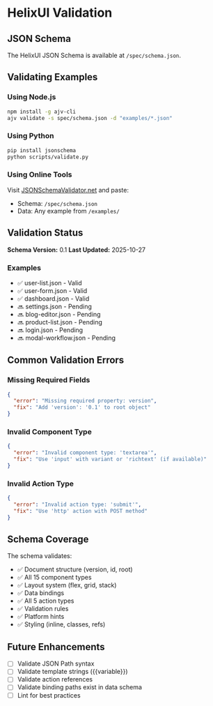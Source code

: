 # HelixUI Validation

## JSON Schema

The HelixUI JSON Schema is available at `/spec/schema.json`.

## Validating Examples

### Using Node.js

```bash
npm install -g ajv-cli
ajv validate -s spec/schema.json -d "examples/*.json"
```

### Using Python

```bash
pip install jsonschema
python scripts/validate.py
```

### Using Online Tools

Visit [JSONSchemaValidator.net](https://www.jsonschemavalidator.net/) and paste:
- Schema: `/spec/schema.json`
- Data: Any example from `/examples/`

## Validation Status

**Schema Version:** 0.1
**Last Updated:** 2025-10-27

### Examples

- ✅ user-list.json - Valid
- ✅ user-form.json - Valid
- ✅ dashboard.json - Valid
- 🔜 settings.json - Pending
- 🔜 blog-editor.json - Pending
- 🔜 product-list.json - Pending
- 🔜 login.json - Pending
- 🔜 modal-workflow.json - Pending

## Common Validation Errors

### Missing Required Fields

```json
{
  "error": "Missing required property: version",
  "fix": "Add 'version': '0.1' to root object"
}
```

### Invalid Component Type

```json
{
  "error": "Invalid component type: 'textarea'",
  "fix": "Use 'input' with variant or 'richtext' (if available)"
}
```

### Invalid Action Type

```json
{
  "error": "Invalid action type: 'submit'",
  "fix": "Use 'http' action with POST method"
}
```

## Schema Coverage

The schema validates:

- ✅ Document structure (version, id, root)
- ✅ All 15 component types
- ✅ Layout system (flex, grid, stack)
- ✅ Data bindings
- ✅ All 5 action types
- ✅ Validation rules
- ✅ Platform hints
- ✅ Styling (inline, classes, refs)

## Future Enhancements

- [ ] Validate JSON Path syntax
- [ ] Validate template strings ({{variable}})
- [ ] Validate action references
- [ ] Validate binding paths exist in data schema
- [ ] Lint for best practices
